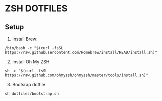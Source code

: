 # ZSH DOTFILES

## Setup

1. Install Brew:

```
/bin/bash -c "$(curl -fsSL https://raw.githubusercontent.com/Homebrew/install/HEAD/install.sh)"
```

2. Install Oh My ZSH

```
sh -c "$(curl -fsSL https://raw.github.com/ohmyzsh/ohmyzsh/master/tools/install.sh)"
```


3. Bootsrap dotfile

```
sh dotfiles/bootstrap.sh
```


